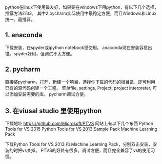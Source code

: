 python在linux下使用最友好，如果要在windows下用python，有以下几个选择，推荐方法2和3，
其中2 pycharm实际使用中最稳定方便，而且Windows和Linux统一，最推荐。

## 1. anaconda
下载安装，在spyder或ipython notebook里使用。
anaconda现在安装容易出错。spyder好用，但调试不太方便。

## 2. pycharm

直接装pycharm，打开，新建一个项目，选择你下载的代码的根目录，即可利用已有的源代码创建一个工程。
菜单file, settings, Project, project interpreter, 可以添加安装需要的库。
pycharm调试方便。

## 3. 在viusal studio 里使用python 

下载地址 https://github.com/Microsoft/PTVS
网站上有以下几个东西
Python Tools for VS 2015
Python Tools for VS 2013
Sample Pack
Machine Learning Pack

下载Python Tools for VS 2013 和 Machine Learning Pack，分别双击安装，安装的时把vs关掉。
PTVS的好处有很多，调试方便，而且完全兼容了vs的使用习惯。


